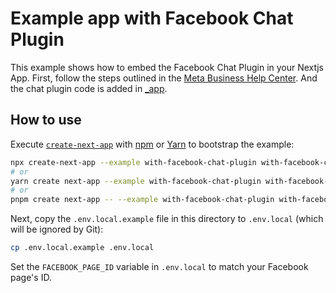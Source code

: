# Example app with Facebook Chat Plugin

This example shows how to embed the Facebook Chat Plugin in your Nextjs App. First, follow the steps outlined in the [Meta Business Help Center](https://www.facebook.com/business/help/1524587524402327). And the chat plugin code is added in [\_app](/examples/with-facebook-chat-plugin/pages/_app.tsx).

## How to use

Execute [`create-next-app`](https://github.com/vercel/next.js/tree/canary/packages/create-next-app) with [npm](https://docs.npmjs.com/cli/init) or [Yarn](https://yarnpkg.com/lang/en/docs/cli/create/) to bootstrap the example:

```bash
npx create-next-app --example with-facebook-chat-plugin with-facebook-chat-plugin-app
# or
yarn create next-app --example with-facebook-chat-plugin with-facebook-chat-plugin-app
# or
pnpm create next-app -- --example with-facebook-chat-plugin with-facebook-chat-plugin-app
```

Next, copy the `.env.local.example` file in this directory to `.env.local` (which will be ignored by Git):

```bash
cp .env.local.example .env.local
```

Set the `FACEBOOK_PAGE_ID` variable in `.env.local` to match your Facebook page's ID.
